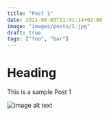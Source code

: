 ```yaml
---
title: "Post 1"
date: 2021-08-03T11:41:14+02:00
image: "images/posts/1.jpg"
draft: true
tags: ["foo", "bar"]
---
```


# Heading
This is a sample Post 1

![image alt text](/images/posts/1.jpg)